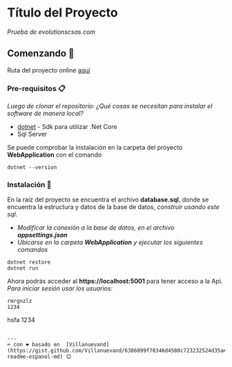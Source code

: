 
# Título del Proyecto

_Prueba de evolutionscsas.com_

## Comenzando 🚀
Ruta del proyecto online [aquí](https://evolutiontest.herokuapp.com)

### Pre-requisitos 📋
_Luego de clonar el repositorio:_
_¿Qué cosas se necesitan para instalar el software de manera local?_
* [dotnet](https://dotnet.microsoft.com/download/thank-you/dotnet-sdk-3.0.100-windows-x64-installer) - Sdk para utilizar .Net Core
* Sql Server

Se puede comprobar la instalación en la carpeta del proyecto **WebApplication** con el comando
```
dotnet --version
```

### Instalación 🔧
En la raíz del proyecto se encuentra el archivo **database.sql**, donde se encuentra la estructura y datos de la base de datos, _construir usando este sql_.

* _Modificar la conexión a la base de datos, en el archivo **appsettings.json**_
* _Ubicarse en la carpeta **WebApplication** y ejecutar los siguientes comandos_
```
dotnet restore
dotnet run
```

Ahora podrás acceder al **https://localhost:5001** para tener acceso a la Api.
_Para iniciar sesión usar los usuarios:_
```
rmrgnzlz
1234
```
hsfa
1234
```

---
⌨️ con ❤️ basado en  [Villanuevand](https://gist.github.com/Villanuevand/6386899f70346d4580c723232524d35a#file-readme-espanol-md) 😊
